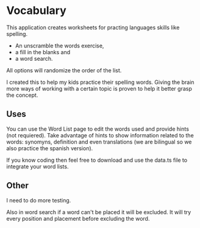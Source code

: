 # Vocabulary

This application creates worksheets for practing languages skills like spelling.

- An unscramble the words exercise,
- a fill in the blanks and
- a word search.

All options will randomize the order of the list.

I created this to help my kids practice their spelling words. Giving the brain more ways of working with a certain topic is proven to help it better grasp the concept.

## Uses

You can use the Word List page to edit the words used and provide hints (not requiered). Take advantage of hints to show information related to the words: synomyns, definition and even translations (we are bilingual so we also practice the spanish version).

If you know coding then feel free to download and use the data.ts file to integrate your word lists.

## Other

I need to do more testing.

Also in word search if a word can't be placed it will be excluded. It will try every position and placement before excluding the word.

<!--

print version -> word search: does not fit int print area if grid is too big
            -> Word list: print version has a lot of space if no hint is provided.
            -> all: add to top name and date field
Wordsearch: allow customized gridsize, possibly easier version by using fill letter of all alphabet




 -->
